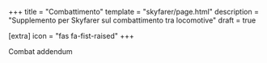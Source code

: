 +++
title = "Combattimento"
template = "skyfarer/page.html"
description = "Supplemento per Skyfarer sul combattimento tra locomotive"
draft = true

[extra]
icon = "fas fa-fist-raised"
+++

Combat addendum
